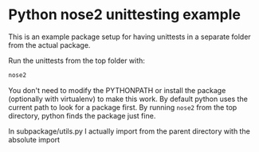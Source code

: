 # Python nose2 unittesting example
This is an example package setup for having unittests in a separate folder from the actual package.

Run the unittests from the top folder with:
```bash
nose2
``` 

You don't need to modify the PYTHONPATH or install the package (optionally with virtualenv) to make this work. By default python uses the current path to look for a package first. By running `nose2` from the top directory, python finds the package just fine.

In subpackage/utils.py I actually import from the parent directory with the absolute import
